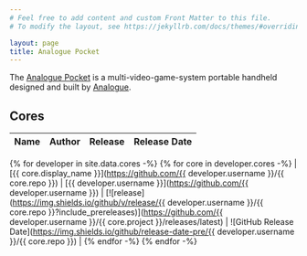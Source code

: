```yaml
---
# Feel free to add content and custom Front Matter to this file.
# To modify the layout, see https://jekyllrb.com/docs/themes/#overriding-theme-defaults

layout: page
title: Analogue Pocket
---
```

<script>
  function sortTable() {
    const tableBody = document.querySelector("tbody");
    const tableRows = tableBody.querySelectorAll("tr");
    [...tableRows]
      .sort((a, b) => a.innerText > b.innerText ? 1 : -1)
      .forEach(row => tableBody.appendChild(row))
  }
  document.addEventListener("DOMContentLoaded", sortTable)
</script>

The [Analogue Pocket](https://www.analogue.co/pocket) is a multi-video-game-system portable handheld designed and built by [Analogue](https://www.analogue.co).

## Cores

| Name | Author | Release | Release Date |
| ---- | ------ | ------- | ------------ |
{% for developer in site.data.cores -%}
{% for core in developer.cores -%}
| [{{ core.display_name }}](https://github.com/{{ developer.username }}/{{ core.repo }}) | [{{ developer.username }}](https://github.com/{{ developer.username }}) | [![release](https://img.shields.io/github/v/release/{{ developer.username }}/{{ core.repo }}?include_prereleases)](https://github.com/{{ developer.username }}/{{ core.project }}/releases/latest) | ![GitHub Release Date](https://img.shields.io/github/release-date-pre/{{ developer.username }}/{{ core.repo }}) |
{% endfor -%}
{% endfor -%}
